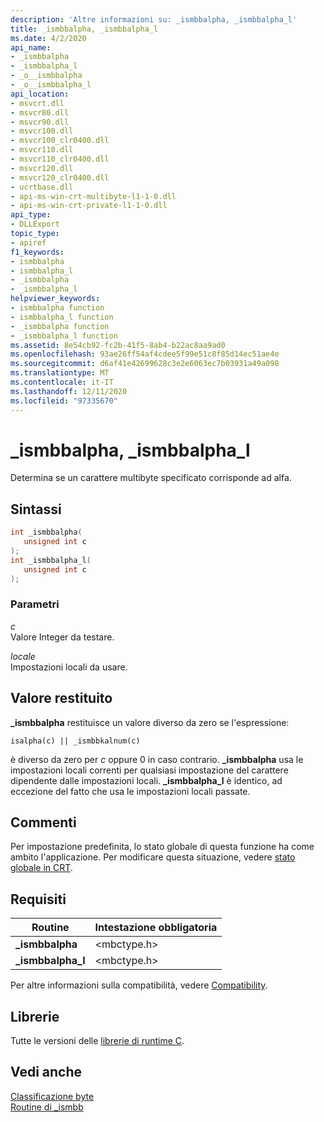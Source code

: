 ```yaml
---
description: 'Altre informazioni su: _ismbbalpha, _ismbbalpha_l'
title: _ismbbalpha, _ismbbalpha_l
ms.date: 4/2/2020
api_name:
- _ismbbalpha
- _ismbbalpha_l
- _o__ismbbalpha
- _o__ismbbalpha_l
api_location:
- msvcrt.dll
- msvcr80.dll
- msvcr90.dll
- msvcr100.dll
- msvcr100_clr0400.dll
- msvcr110.dll
- msvcr110_clr0400.dll
- msvcr120.dll
- msvcr120_clr0400.dll
- ucrtbase.dll
- api-ms-win-crt-multibyte-l1-1-0.dll
- api-ms-win-crt-private-l1-1-0.dll
api_type:
- DLLExport
topic_type:
- apiref
f1_keywords:
- ismbbalpha
- ismbbalpha_l
- _ismbbalpha
- _ismbbalpha_l
helpviewer_keywords:
- ismbbalpha function
- ismbbalpha_l function
- _ismbbalpha function
- _ismbbalpha_l function
ms.assetid: 8e54cb92-fc2b-41f5-8ab4-b22ac8aa9ad0
ms.openlocfilehash: 93ae26ff54af4cdee5f99e51c8f85d14ec51ae4e
ms.sourcegitcommit: d6af41e42699628c3e2e6063ec7b03931a49a098
ms.translationtype: MT
ms.contentlocale: it-IT
ms.lasthandoff: 12/11/2020
ms.locfileid: "97335670"
---
```

# <a name="_ismbbalpha-_ismbbalpha_l"></a>_ismbbalpha, _ismbbalpha_l

Determina se un carattere multibyte specificato corrisponde ad alfa.

## <a name="syntax"></a>Sintassi

```C
int _ismbbalpha(
   unsigned int c
);
int _ismbbalpha_l(
   unsigned int c
);
```

### <a name="parameters"></a>Parametri

*c*<br/>
Valore Integer da testare.

*locale*<br/>
Impostazioni locali da usare.

## <a name="return-value"></a>Valore restituito

**_ismbbalpha** restituisce un valore diverso da zero se l'espressione:

`isalpha(c) || _ismbbkalnum(c)`

è diverso da zero per *c* oppure 0 in caso contrario. **_ismbbalpha** usa le impostazioni locali correnti per qualsiasi impostazione del carattere dipendente dalle impostazioni locali. **_ismbbalpha_l** è identico, ad eccezione del fatto che usa le impostazioni locali passate.

## <a name="remarks"></a>Commenti

Per impostazione predefinita, lo stato globale di questa funzione ha come ambito l'applicazione. Per modificare questa situazione, vedere [stato globale in CRT](../global-state.md).

## <a name="requirements"></a>Requisiti

|Routine|Intestazione obbligatoria|
|-------------|---------------------|
|**_ismbbalpha**|\<mbctype.h>|
|**_ismbbalpha_l**|\<mbctype.h>|

Per altre informazioni sulla compatibilità, vedere [Compatibility](../../c-runtime-library/compatibility.md).

## <a name="libraries"></a>Librerie

Tutte le versioni delle [librerie di runtime C](../../c-runtime-library/crt-library-features.md).

## <a name="see-also"></a>Vedi anche

[Classificazione byte](../../c-runtime-library/byte-classification.md)<br/>
[Routine di _ismbb](../../c-runtime-library/ismbb-routines.md)<br/>

